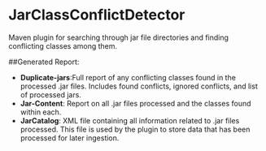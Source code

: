 # JarClassConflictDetector
Maven plugin for searching through jar file directories and finding conflicting classes among them. 

##Generated Report:
- **Duplicate-jars**:Full report of any conflicting classes found in the processed .jar files. Includes found conflicts, ignored conflicts, and list of processed jars.
- **Jar-Content**: Report on all .jar files processed and the classes found within each.
- **JarCatalog**: XML file containing all information related to .jar files processed. This file is used by the plugin to store data that has been processed for later ingestion. 


